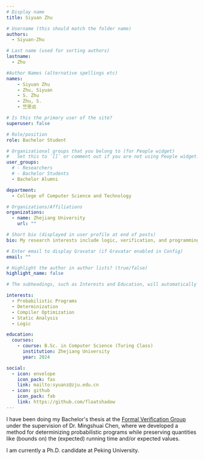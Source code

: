 ```yaml
---
# Display name
title: Siyuan Zhu

# Username (this should match the folder name)
authors:
  - Siyuan-Zhu

# Last name (used for sorting authors)
lastname:
  - Zhu

#Author Names (alternative spellings etc)
names:
    - Siyuan Zhu
    - Zhu, Siyuan
    - S. Zhu
    - Zhu, S.
    - 竺思远

# Is this the primary user of the site?
superuser: false

# Role/position
role: Bachelor Student

# Organizational groups that you belong to (for People widget)
#   Set this to `[]` or comment out if you are not using People widget.
user_groups:
  # - Researchers
  # - Bachelor Students
  - Bachelor Alumni

department:
  - College of Computer Science and Technology

# Organizations/Affiliations
organizations:
  - name: Zhejiang University
    url: ""

# Short bio (displayed in user profile at end of posts)
bio: My research interests include logic, verification, and programming theory.

# Enter email to display Gravatar (if Gravatar enabled in Config)
email: ""

# Highlight the author in author lists? (true/false)
highlight_name: false

# The subheadings, such as Interests and Education, will automatically translate depending on the language chosen in `config.yaml`. To customize the subheading text, see the Language page in the docs.

interests:
  - Probabilistic Programs
  - Determinization
  - Compiler Optimization
  - Static Analysis
  - Logic

education:
  courses:
    - course: B.Sc. in Computer Science (Turing Class)
      institution: Zhejiang University
      year: 2024

social:
  - icon: envelope
    icon_pack: fas
    link: mailto:syuanz@zju.edu.cn
  - icon: github
    icon_pack: fab
    link: https://github.com/floatshadow
---
```


I have been doing my Bachelor's thesis at the [Formal Verification Group](/) under the supervision of Dr. Mingshuai Chen, where we developed a method for determinizing probabilistic programs while preserving quantities like (bounds on) the (expected) running time and/or expected values.

I am currently a Ph.D. candidate at Peking University.
